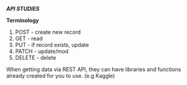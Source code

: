 ***API STUDIES***

**Terminology**
1. POST - create new record
2. GET - read
3. PUT - if record exists, update
4. PATCH - update/mod
5. DELETE - delete

When getting data via REST API, they can have libraries and functions already created for you to use. (e.g Kaggle)